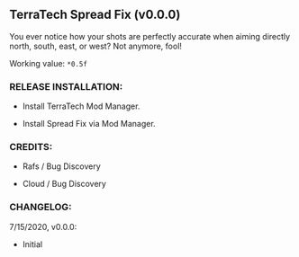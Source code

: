 ## TerraTech Spread Fix (v0.0.0)

You ever notice how your shots are perfectly accurate when aiming directly north, south, east, or west? Not anymore, fool!

Working value: `*0.5f`

### RELEASE INSTALLATION:

* Install TerraTech Mod Manager.

* Install Spread Fix via Mod Manager.

### CREDITS: 

* Rafs / Bug Discovery

* Cloud / Bug Discovery

### CHANGELOG:

7/15/2020, v0.0.0:

* Initial